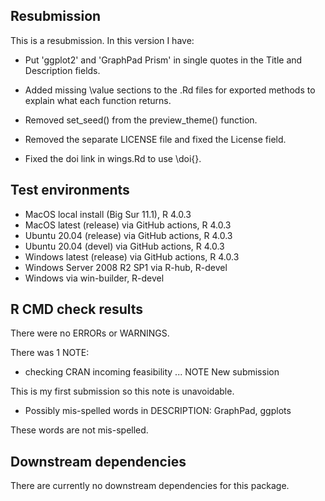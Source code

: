 ## Resubmission

This is a resubmission. In this version I have:

* Put 'ggplot2' and 'GraphPad Prism' in single quotes in the Title and 
  Description fields.
* Added missing \value sections to the .Rd files for exported methods 
  to explain what each function returns.
* Removed set_seed() from the preview_theme() function.

* Removed the separate LICENSE file and fixed the License field.
* Fixed the doi link in wings.Rd to use \doi{}.

## Test environments

* MacOS local install (Big Sur 11.1), R 4.0.3
* MacOS latest (release) via GitHub actions, R 4.0.3
* Ubuntu 20.04 (release) via GitHub actions, R 4.0.3
* Ubuntu 20.04 (devel) via GitHub actions, R 4.0.3
* Windows latest (release) via GitHub actions, R 4.0.3
* Windows Server 2008 R2 SP1 via R-hub, R-devel
* Windows via win-builder, R-devel

## R CMD check results

There were no ERRORs or WARNINGS.

There was 1 NOTE:

* checking CRAN incoming feasibility ... NOTE
  New submission

This is my first submission so this note is unavoidable.

* Possibly mis-spelled words in DESCRIPTION: GraphPad, ggplots

These words are not mis-spelled.

## Downstream dependencies

There are currently no downstream dependencies for this package.
